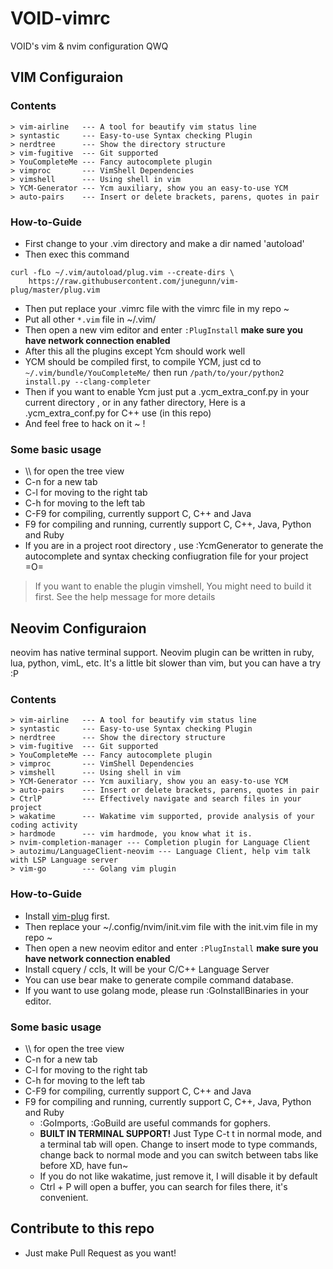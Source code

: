 # VOID-vimrc
VOID's vim & nvim configuration QWQ

## VIM Configuraion

### Contents
```
> vim-airline   --- A tool for beautify vim status line
> syntastic     --- Easy-to-use Syntax checking Plugin
> nerdtree      --- Show the directory structure
> vim-fugitive  --- Git supported
> YouCompleteMe --- Fancy autocomplete plugin
> vimproc       --- VimShell Dependencies
> vimshell      --- Using shell in vim
> YCM-Generator --- Ycm auxiliary, show you an easy-to-use YCM
> auto-pairs    --- Insert or delete brackets, parens, quotes in pair
```

### How-to-Guide

* First change to your .vim directory and make a dir named 'autoload'
* Then exec this command 

```
curl -fLo ~/.vim/autoload/plug.vim --create-dirs \
    https://raw.githubusercontent.com/junegunn/vim-plug/master/plug.vim
```
* Then put replace your .vimrc file with the vimrc file in my repo ~ 
* Put all other `*.vim` file in ~/.vim/
* Then open a new vim editor and enter `:PlugInstall` __make sure you have network connection enabled__
* After this all the plugins except Ycm should work well 
* YCM should be compiled first, to compile YCM, just cd to `~/.vim/bundle/YouCompleteMe/` then run `/path/to/your/python2 install.py --clang-completer` 
* Then if you want to enable Ycm just put a .ycm_extra_conf.py in your current directory , or in any father directory, Here is a .ycm_extra_conf.py for C++ use (in this repo)
* And feel free to hack on it ~ !


### Some basic usage
* \\\\ for open the tree view
* C-n for a new tab
* C-l for moving to the right tab
* C-h for moving to the left tab
* C-F9 for compiling, currently support C, C++ and Java
* F9 for compiling and running, currently support C, C++, Java, Python and Ruby
* If you are in a project root directory , use :YcmGenerator to generate the autocomplete and syntax checking confiugration file for your project =O=
> If you want to enable the plugin vimshell, You might need to build it first. See the help message for more details




## Neovim Configuraion

neovim has native terminal support. Neovim plugin can be written in ruby, lua, python, vimL, etc. It's a little bit slower than vim, but you can have a try :P

### Contents
```
> vim-airline   --- A tool for beautify vim status line
> syntastic     --- Easy-to-use Syntax checking Plugin
> nerdtree      --- Show the directory structure
> vim-fugitive  --- Git supported
> YouCompleteMe --- Fancy autocomplete plugin
> vimproc       --- VimShell Dependencies
> vimshell      --- Using shell in vim
> YCM-Generator --- Ycm auxiliary, show you an easy-to-use YCM
> auto-pairs    --- Insert or delete brackets, parens, quotes in pair
> CtrlP         --- Effectively navigate and search files in your project
> wakatime      --- Wakatime vim supported, provide analysis of your coding activity
> hardmode      --- vim hardmode, you know what it is.
> nvim-completion-manager --- Completion plugin for Language Client
> autozimu/LanguageClient-neovim --- Language Client, help vim talk with LSP Language server
> vim-go        --- Golang vim plugin
```

### How-to-Guide

* Install [vim-plug](https://github.com/junegunn/vim-plug) first.
* Then replace your ~/.config/nvim/init.vim file with the init.vim file in my repo ~ 
* Then open a new neovim editor and enter `:PlugInstall` __make sure you have network connection enabled__
* Install cquery / ccls, It will be your C/C++ Language Server
* You can use bear make to generate compile command database.
* If you want to use golang mode, please run :GoInstallBinaries in your editor.

### Some basic usage
* \\\\ for open the tree view
* C-n for a new tab
* C-l for moving to the right tab
* C-h for moving to the left tab
* C-F9 for compiling, currently support C, C++ and Java
* F9 for compiling and running, currently support C, C++, Java, Python and Ruby
  * :GoImports, :GoBuild are useful commands for gophers.
  * __BUILT IN TERMINAL SUPPORT!__ Just Type C-t t in normal mode, and a terminal tab will open. Change to insert mode to type commands, change back to normal mode and you can switch between tabs like before XD, have fun~
  * If you do not like wakatime, just remove it, I will disable it by default
  * Ctrl + P will open a buffer, you can search for files there, it's convenient.


## Contribute to this repo
* Just make Pull Request as you want!
